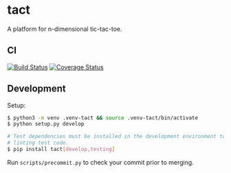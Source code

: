 tact
====

A platform for n-dimensional tic-tac-toe.

CI
---

[![Build Status](https://travis-ci.org/wabain/tact.svg?branch=master)](https://travis-ci.org/wabain/tact)
[![Coverage Status](https://coveralls.io/repos/github/wabain/tact/badge.svg?branch=master)](https://coveralls.io/github/wabain/tact?branch=master)

Development
-----------

Setup:

```bash
$ python3 -m venv .venv-tact && source .venv-tact/bin/activate
$ python setup.py develop

# Test dependencies must be installed in the development environment to allow
# linting test code.
$ pip install tact[develop,testing]
```

Run `scripts/precommit.py` to check your commit prior to merging.
